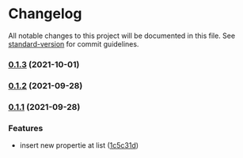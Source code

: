# Changelog

All notable changes to this project will be documented in this file. See [standard-version](https://github.com/conventional-changelog/standard-version) for commit guidelines.

### [0.1.3](https://gitlab.vitta.tools/front-end/vkit/compare/v0.1.2...v0.1.3) (2021-10-01)

### [0.1.2](https://gitlab.vitta.tools/front-end/vkit/compare/v0.1.1...v0.1.2) (2021-09-28)

### [0.1.1](https://gitlab.vitta.tools/front-end/vkit/compare/v0.1.9...v0.1.1) (2021-09-28)


### Features

* insert new propertie at list ([1c5c31d](https://gitlab.vitta.tools/front-end/vkit/commit/1c5c31d815d7253d9b18864cc4048aa8ef012332))
